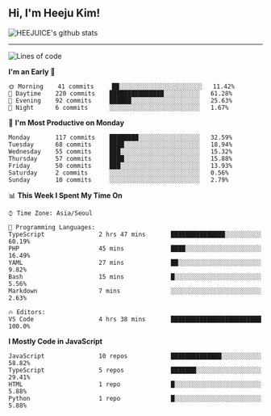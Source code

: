 ## Hi, I'm Heeju Kim!

![HEEJUICE's github stats](https://github-readme-stats.vercel.app/api?username=HEEJUICE&show_icons=true)

---
<!--START_SECTION:waka-->
![Lines of code](https://img.shields.io/badge/From%20Hello%20World%20I%27ve%20Written-20.7%20million%20lines%20of%20code-blue)

**I'm an Early 🐤** 

```text
🌞 Morning    41 commits     ██░░░░░░░░░░░░░░░░░░░░░░░   11.42% 
🌆 Daytime    220 commits    ███████████████░░░░░░░░░░   61.28% 
🌃 Evening    92 commits     ██████░░░░░░░░░░░░░░░░░░░   25.63% 
🌙 Night      6 commits      ░░░░░░░░░░░░░░░░░░░░░░░░░   1.67%

```
📅 **I'm Most Productive on Monday** 

```text
Monday       117 commits    ████████░░░░░░░░░░░░░░░░░   32.59% 
Tuesday      68 commits     ████░░░░░░░░░░░░░░░░░░░░░   18.94% 
Wednesday    55 commits     ███░░░░░░░░░░░░░░░░░░░░░░   15.32% 
Thursday     57 commits     ████░░░░░░░░░░░░░░░░░░░░░   15.88% 
Friday       50 commits     ███░░░░░░░░░░░░░░░░░░░░░░   13.93% 
Saturday     2 commits      ░░░░░░░░░░░░░░░░░░░░░░░░░   0.56% 
Sunday       10 commits     ░░░░░░░░░░░░░░░░░░░░░░░░░   2.79%

```


📊 **This Week I Spent My Time On** 

```text
⌚︎ Time Zone: Asia/Seoul

💬 Programming Languages: 
TypeScript               2 hrs 47 mins       ███████████████░░░░░░░░░░   60.19% 
PHP                      45 mins             ████░░░░░░░░░░░░░░░░░░░░░   16.49% 
YAML                     27 mins             ██░░░░░░░░░░░░░░░░░░░░░░░   9.82% 
Bash                     15 mins             █░░░░░░░░░░░░░░░░░░░░░░░░   5.56% 
Markdown                 7 mins              ░░░░░░░░░░░░░░░░░░░░░░░░░   2.63%

🔥 Editors: 
VS Code                  4 hrs 38 mins       █████████████████████████   100.0%

```

**I Mostly Code in JavaScript** 

```text
JavaScript               10 repos            ██████████████░░░░░░░░░░░   58.82% 
TypeScript               5 repos             ███████░░░░░░░░░░░░░░░░░░   29.41% 
HTML                     1 repo              █░░░░░░░░░░░░░░░░░░░░░░░░   5.88% 
Python                   1 repo              █░░░░░░░░░░░░░░░░░░░░░░░░   5.88%

```



<!--END_SECTION:waka-->
